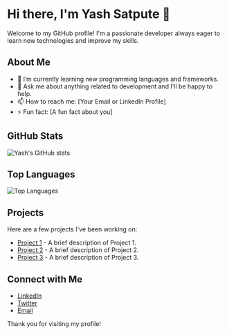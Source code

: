 # Hi there, I'm Yash Satpute 👋

Welcome to my GitHub profile! I'm a passionate developer always eager to learn new technologies and improve my skills.

## About Me

- 🌱 I’m currently learning new programming languages and frameworks.
- 💬 Ask me about anything related to development and I'll be happy to help.
- 📫 How to reach me: [Your Email or LinkedIn Profile]
- ⚡ Fun fact: [A fun fact about you]

## GitHub Stats

![Yash's GitHub stats](https://github-readme-stats.vercel.app/api?username=Yash-Satpute-2711&show_icons=true&theme=radical)

## Top Languages

![Top Languages](https://github-readme-stats.vercel.app/api/top-langs/?username=Yash-Satpute-2711&layout=compact&theme=radical)

## Projects

Here are a few projects I've been working on:

- [Project 1](https://github.com/Yash-Satpute-2711/project1) - A brief description of Project 1.
- [Project 2](https://github.com/Yash-Satpute-2711/project2) - A brief description of Project 2.
- [Project 3](https://github.com/Yash-Satpute-2711/project3) - A brief description of Project 3.

## Connect with Me

- [LinkedIn](https://www.linkedin.com/in/your-linkedin-profile/)
- [Twitter](https://twitter.com/your-twitter-handle)
- [Email](mailto:your-email@example.com)

Thank you for visiting my profile!
